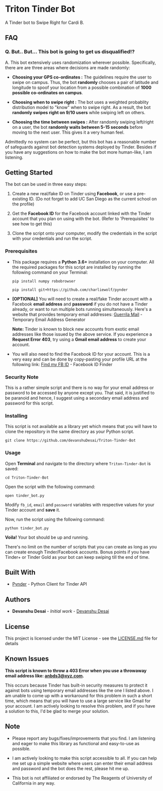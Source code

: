 # Triton Tinder Bot

A Tinder bot to Swipe Right for Cardi B.

## FAQ

### Q. But.. But... This bot is going to get us disqualified!?
A. This bot extensively uses randomization wherever possible. Specifically, there are are three areas where decisions are made randomly:

* **Choosing your GPS co-ordinates :** The guidelines require the user to swipe on campus. Thus, the bot **randomly** chooses a pair of latitude and longitude to spoof your location from a possible combination of **1000 possible co-ordinates on campus**.

* **Choosing when to swipe right :** The bot uses a weighted probablity distribution model to "know" when to swipe right. As a result, the bot **randomly swipes right on 9/10 users** while swiping left on others.

* **Choosing the time between swipes :** After randomly swiping left/right on a user, the bot **randomly waits between 5-15 seconds** before moving to the next user. This gives it a very human feel.

Admittedly no system can be perfect, but this bot has a reasonable number of safeguards against bot detection systems deployed by Tinder. Besides if you have any suggestions on how to make the bot more human-like, I am listening.


## Getting Started

The bot can be used in three easy steps:

1. Create a new real/fake ID on Tinder using **Facebook**, or use a pre-existing ID. (Do not forget to add UC San Diego as the current school on the profile)

2. Get the **Facebook ID** for the Facebook account linked with the Tinder account that you plan on using with the bot. (Refer to 'Prerequisites' to see how to get this)

3. Clone the script onto your computer, modify the credentials in the script with your credentials and run the script.


### Prerequisites

* This package requires a **Python 3.6+** installation on your computer. All the required packages for this script are installed by running the following command on your Terminal:

  ```
  pip install numpy robobrowser
  ```
  ```
  pip install git+https://github.com/charliewolf/pynder
  ```

* **[OPTIONAL]** You will need to create a real/fake Tinder account with a Facebook **email address** and **password** if you do not have a Tinder already, or want to run multiple bots running simultaneously. 
Here's a website that provides temporary email addresses:
  [Guerrila Mail](https://www.guerrillamail.com/) - Temporary Email Address Generator
  
  **Note:** Tinder is known to block new accounts from exotic email addresses like those issued by the above service. If you experience a **Request Error 403**, try using a **Gmail email address** to create your account. 


* You will also need to find the Facebook ID for your account. 
This is a very easy and can be done by copy-pasting your profile URL at the following link:
  [Find my FB ID](https://findmyfbid.com/) - Facebook ID Finder


### Security Note

This is a rather simple script and there is no way for your email address or password to be accessed by anyone except you. That said, it is justified to be paranoid and hence, I suggest using a secondary email address and password for this script.

### Installing

This script is not available as a library yet which means that you will have to clone the repository in the same directory as your Python script.

```
git clone https://github.com/devanshuDesai/Triton-Tinder-Bot
```

### Usage

Open **Terminal** and navigate to the directory where ```Triton-Tinder-Bot``` is saved:

```
cd Triton-Tinder-Bot
```

Open the script with the following command: 

```
open tinder_bot.py
```

Modify ```fb_id```, ```email``` and ```password``` variables with respective values for your Tinder account and **save** it. 

Now, run the script using the following command:

```
python tinder_bot.py
````
**Voila!** Your bot should be up and running.

There's no limit on the number of scripts that you can create as long as you can create enough Tinder/Facebook accounts. Bonus points if you have Tinder+ or Tinder Gold as your bot can keep swiping till the end of time.

## Built With

* [Pynder](https://github.com/charliewolf/pynder) - Python Client for Tinder API


## Authors

* **Devanshu Desai** - *Initial work* - [Devanshu Desai](https://github.com/devanshuDesai)

## License

This project is licensed under the MIT License - see the [LICENSE.md](LICENSE.md) file for details

## Known Issues

**This script is known to throw a 403 Error when you use a throwaway email address like: anbds3@xyz.com.**

This occurs because Tinder has built-in security measures to protect it against bots using temporary email addresses like the one I listed above. I am unable to come up with a workaround for this problem in such a short time, which means that you will have to use a large service like Gmail for your account. I am actively looking to resolve this problem, and if you have a solution to this, I'd be glad to merge your solution.

## Note

* Please report any bugs/fixes/improvements that you find. I am listening and eager to make this library as functional and easy-to-use as possible.

* I am actively looking to make this script accessible to all. If you can help me set up a simple website where users can enter their email address and password and the bot does the rest, please hit me up.

* This bot is not affiliated or endorsed by The Reagents of University of California in any way.
